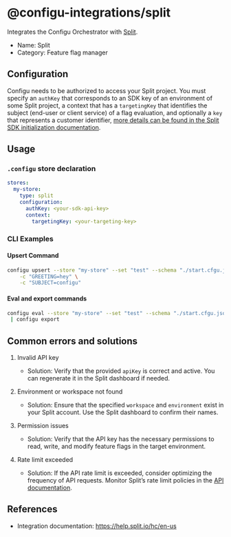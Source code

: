 # @configu-integrations/split

Integrates the Configu Orchestrator with [Split](https://help.split.io/hc/en-us).

- Name: Split
- Category: Feature flag manager

## Configuration

Configu needs to be authorized to access your Split project. You must specify an `authKey` that corresponds to an SDK key of an environment of some Split project, a context that has a `targetingKey` that identifies the subject (end-user or client service) of a flag evaluation, and optionally a `key` that represents a customer identifier, [more details can be found in the Split SDK initialization documentation](https://help.split.io/hc/en-us/articles/360020564931-Node-js-SDK#initialization).

## Usage

### `.configu` store declaration

```yaml
stores:
  my-store:
    type: split
    configuration:
      authKey: <your-sdk-api-key>
      context:
        targetingKey: <your-targeting-key>
```

### CLI Examples

#### Upsert Command

```bash
configu upsert --store "my-store" --set "test" --schema "./start.cfgu.json" \
    -c "GREETING=hey" \
    -c "SUBJECT=configu"
```

#### Eval and export commands

```bash
configu eval --store "my-store" --set "test" --schema "./start.cfgu.json" \
 | configu export
```

## Common errors and solutions

1. Invalid API key  
   - Solution: Verify that the provided `apiKey` is correct and active. You can regenerate it in the Split dashboard if needed.

2. Environment or workspace not found  
   - Solution: Ensure that the specified `workspace` and `environment` exist in your Split account. Use the Split dashboard to confirm their names.

3. Permission issues  
   - Solution: Verify that the API key has the necessary permissions to read, write, and modify feature flags in the target environment.

4. Rate limit exceeded  
   - Solution: If the API rate limit is exceeded, consider optimizing the frequency of API requests. Monitor Split’s rate limit policies in the [API documentation](https://help.split.io/hc/en-us/articles/360020218091-API-Rate-Limits).

## References

- Integration documentation: https://help.split.io/hc/en-us

